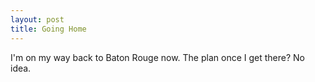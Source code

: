 ```yaml
--- 
layout: post
title: Going Home
---
```

I'm on my way back to Baton Rouge now. The plan once I get there? No idea.
